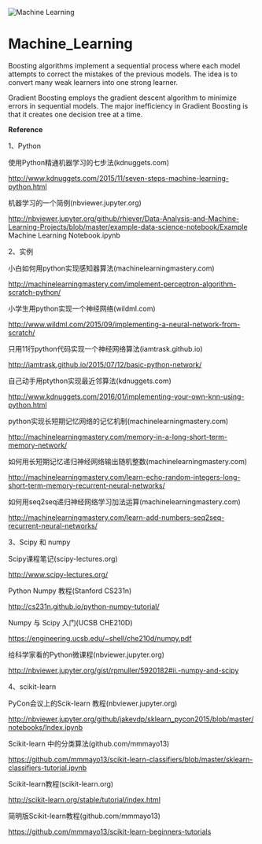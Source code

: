 ![Machine Learning](https://github.com/linghduoduo/Machine-Learning/blob/master/images/Screen%20Shot%202021-06-18%20at%208.38.54%20AM.png)

# Machine_Learning

Boosting algorithms implement a sequential process where each model attempts to correct the mistakes of the previous models. The idea is to convert many weak learners into one strong learner. 

Gradient Boosting employs the gradient descent algorithm to minimize errors in sequential models. The major inefficiency in Gradient Boosting is that it creates one decision tree at a time.

**Reference**

1、Python

使用Python精通机器学习的七步法(kdnuggets.com)

http://www.kdnuggets.com/2015/11/seven-steps-machine-learning-python.html

机器学习的一个简例(nbviewer.jupyter.org)

http://nbviewer.jupyter.org/github/rhiever/Data-Analysis-and-Machine-Learning-Projects/blob/master/example-data-science-notebook/Example Machine Learning Notebook.ipynb

2、实例

小白如何用python实现感知器算法(machinelearningmastery.com)

http://machinelearningmastery.com/implement-perceptron-algorithm-scratch-python/

小学生用python实现一个神经网络(wildml.com)

http://www.wildml.com/2015/09/implementing-a-neural-network-from-scratch/

只用11行python代码实现一个神经网络算法(iamtrask.github.io)

http://iamtrask.github.io/2015/07/12/basic-python-network/

自己动手用ptython实现最近邻算法(kdnuggets.com)

http://www.kdnuggets.com/2016/01/implementing-your-own-knn-using-python.html

python实现长短期记忆网络的记忆机制(machinelearningmastery.com)

http://machinelearningmastery.com/memory-in-a-long-short-term-memory-network/

如何用长短期记忆递归神经网络输出随机整数(machinelearningmastery.com)

http://machinelearningmastery.com/learn-echo-random-integers-long-short-term-memory-recurrent-neural-networks/

如何用seq2seq递归神经网络学习加法运算(machinelearningmastery.com)

http://machinelearningmastery.com/learn-add-numbers-seq2seq-recurrent-neural-networks/

3、Scipy 和 numpy

Scipy课程笔记(scipy-lectures.org)

http://www.scipy-lectures.org/

Python Numpy 教程(Stanford CS231n)

http://cs231n.github.io/python-numpy-tutorial/

Numpy 与 Scipy 入门(UCSB CHE210D)

https://engineering.ucsb.edu/~shell/che210d/numpy.pdf

给科学家看的Python微课程(nbviewer.jupyter.org)

http://nbviewer.jupyter.org/gist/rpmuller/5920182#ii.-numpy-and-scipy

4、scikit-learn

PyCon会议上的Scik-learn 教程(nbviewer.jupyter.org)

http://nbviewer.jupyter.org/github/jakevdp/sklearn_pycon2015/blob/master/notebooks/Index.ipynb

Scikit-learn 中的分类算法(github.com/mmmayo13)

https://github.com/mmmayo13/scikit-learn-classifiers/blob/master/sklearn-classifiers-tutorial.ipynb

Scikit-learn教程(scikit-learn.org)

http://scikit-learn.org/stable/tutorial/index.html

简明版Scikit-learn教程(github.com/mmmayo13)

https://github.com/mmmayo13/scikit-learn-beginners-tutorials

